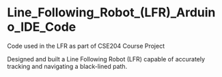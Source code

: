 # Line_Following_Robot_(LFR)_Arduino_IDE_Code
Code used in the LFR as part of CSE204 Course Project 

Designed and built a Line Following Robot (LFR) capable of accurately tracking and navigating a black-lined path.
